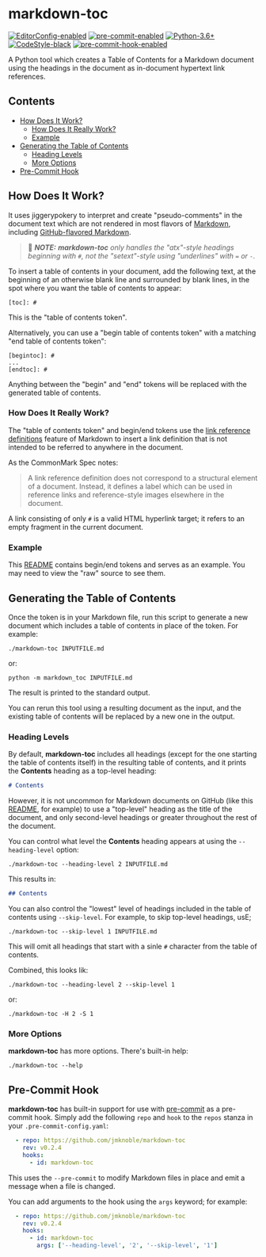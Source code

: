 # markdown-toc

[![EditorConfig-enabled](https://img.shields.io/badge/EditorConfig-enabled-brightgreen?logo=EditorConfig&logoColor=white)](https://editorconfig.org/)
[![pre-commit-enabled](https://img.shields.io/badge/pre--commit-enabled-brightgreen?logo=pre-commit&logoColor=white)](https://github.com/pre-commit/pre-commit)
[![Python-3.6+](https://img.shields.io/badge/Python-3.6+-informational?logo=Python&logoColor=white)](https://www.python.org)
[![CodeStyle-black](https://img.shields.io/badge/CodeStyle-black-informational)](https://github.com/psf/black)
[![pre-commit-hook-enabled](https://img.shields.io/badge/pre--commit--hook-enabled-brightgreen?logo=pre-commit&logoColor=white)](#pre-commit-hook)


A Python tool which creates a Table of Contents for a Markdown document using
the headings in the document as in-document hypertext link references.

[begintoc]: #

## Contents

- [How Does It Work?](#how-does-it-work)
    - [How Does It Really Work?](#how-does-it-really-work)
    - [Example](#example)
- [Generating the Table of Contents](#generating-the-table-of-contents)
    - [Heading Levels](#heading-levels)
    - [More Options](#more-options)
- [Pre-Commit Hook](#pre-commit-hook)

[endtoc]: # (Generated by markdown-toc pre-commit hook)

## How Does It Work?

It uses jiggerypokery to interpret and create "pseudo-comments" in the
document text which are not rendered in most flavors of
[Markdown][CommonMark], including [GitHub-flavored Markdown][].

> :pushpin: ***NOTE:*** ***markdown-toc*** *only handles the "atx"-style
> headings beginning with `#`, not the "setext"-style using "underlines" with
> `=` or `-`.*

To insert a table of contents in your document, add the following text, at the
beginning of an otherwise blank line and surrounded by blank lines, in the
spot where you want the table of contents to appear:

```
[toc]: #
```

This is the "table of contents token".

Alternatively, you can use a "begin table of contents token" with a matching
"end table of contents token":

```
[begintoc]: #
...
[endtoc]: #
```

Anything between the "begin" and "end" tokens will be replaced with the
generated table of contents.


### How Does It Really Work?

The "table of contents token" and begin/end tokens use the [link reference
definitions][] feature of Markdown to insert a link definition that is not
intended to be referred to anywhere in the document.

As the CommonMark Spec notes:

> A link reference definition does not correspond to a structural element of a
> document. Instead, it defines a label which can be used in reference links
> and reference-style images elsewhere in the document.

A link consisting of only `#` is a valid HTML hyperlink target; it refers to
an empty fragment in the current document.


### Example

This [README][] contains begin/end tokens and serves as an example.  You may
need to view the "raw" source to see them.


## Generating the Table of Contents

Once the token is in your Markdown file, run this script to generate a new
document which includes a table of contents in place of the token.  For
example:

    ./markdown-toc INPUTFILE.md

or:

    python -m markdown_toc INPUTFILE.md

The result is printed to the standard output.

You can rerun this tool using a resulting document as the input, and the
existing table of contents will be replaced by a new one in the output.


### Heading Levels

By default, **markdown-toc** includes all headings (except for the one
starting the table of contents itself) in the resulting table of contents, and
it prints the **Contents** heading as a top-level heading:

```markdown
# Contents
```

However, it is not uncommon for Markdown documents on GitHub (like this
[README][], for example) to use a "top-level" heading as the title of the
document, and only second-level headings or greater throughout the rest of the
document.

You can control what level the **Contents** heading appears at using the
`--heading-level` option:

    ./markdown-toc --heading-level 2 INPUTFILE.md

This results in:

```markdown
## Contents
```

You can also control the "lowest" level of headings included in the table of
contents using `--skip-level`.  For example, to skip top-level headings, usE;

    ./markdown-toc --skip-level 1 INPUTFILE.md

This will omit all headings that start with a sinle `#` character from the
table of contents.

Combined, this looks lik:

    ./markdown-toc --heading-level 2 --skip-level 1

or:

    ./markdown-toc -H 2 -S 1


### More Options

**markdown-toc** has more options.  There's built-in help:

    ./markdown-toc --help


## Pre-Commit Hook

**markdown-toc** has built-in support for use with [pre-commit][] as a
pre-commit hook.  Simply add the following `repo` and `hook` to the `repos`
stanza in your `.pre-commit-config.yaml`:

```yaml
  - repo: https://github.com/jmknoble/markdown-toc
    rev: v0.2.4
    hooks:
      - id: markdown-toc
```

This uses the `--pre-commit` to modify Markdown files in place and emit a
message when a file is changed.

You can add arguments to the hook using the `args` keyword; for example:

```yaml
  - repo: https://github.com/jmknoble/markdown-toc
    rev: v0.2.4
    hooks:
      - id: markdown-toc
        args: ['--heading-level', '2', '--skip-level', '1']
```


 [CommonMark]: https://commonmark.org/
 [CommonMark Spec]: https://spec.commonmark.org/
 [GitHub-flavored Markdown]: https://github.github.com/gfm/
 [link reference definitions]: https://spec.commonmark.org/0.29/#link-reference-definitions
 [pre-commit]: https://github.com/pre-commit/pre-commit
 [README]: [README.md]
